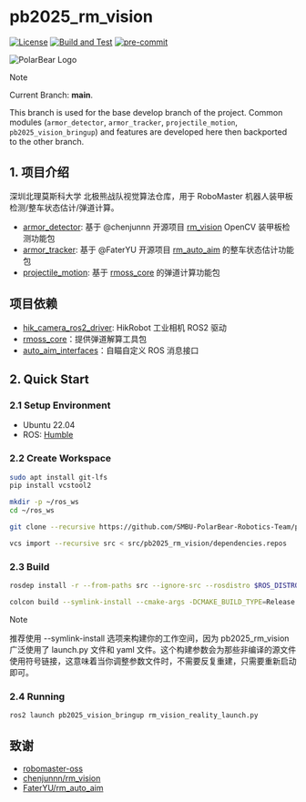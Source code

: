 # pb2025_rm_vision

[![License](https://img.shields.io/badge/License-Apache%202.0-blue.svg)](https://opensource.org/licenses/Apache-2.0)
[![Build and Test](https://github.com/SMBU-PolarBear-Robotics-Team/pb2025_rm_vision/actions/workflows/ci.yml/badge.svg?branch=main)](https://github.com/SMBU-PolarBear-Robotics-Team/pb2025_rm_vision/actions/workflows/ci.yml)
[![pre-commit](https://img.shields.io/badge/pre--commit-enabled-brightgreen?logo=pre-commit)](https://github.com/pre-commit/pre-commit)

![PolarBear Logo](https://raw.githubusercontent.com/SMBU-PolarBear-Robotics-Team/.github/main/.docs/image/polarbear_logo_text.png)

> [!NOTE]
> Current Branch: **main**.
>
> This branch is used for the base develop branch of the project. Common modules (`armor_detector`, `armor_tracker`, `projectile_motion`,  `pb2025_vision_bringup`) and features are developed here then backported to the other branch.

## 1. 项目介绍

深圳北理莫斯科大学 北极熊战队视觉算法仓库，用于 RoboMaster 机器人装甲板检测/整车状态估计/弹道计算。

- [armor_detector](./armor_detector/): 基于 @chenjunnn 开源项目 [rm_vision](https://github.com/chenjunnn/rm_vision) OpenCV 装甲板检测功能包
- [armor_tracker](./armor_tracker/): 基于 @FaterYU 开源项目 [rm_auto_aim](https://github.com/FaterYU/rm_auto_aim/tree/main/armor_tracker) 的整车状态估计功能包
- [projectile_motion](./projectile_motion/): 基于 [rmoss_core](https://github.com/robomaster-oss/rmoss_core) 的弹道计算功能包

## 项目依赖

- [hik_camera_ros2_driver](https://github.com/SMBU-PolarBear-Robotics-Team/hik_camera_ros2_driver.git): HikRobot 工业相机 ROS2 驱动
- [rmoss_core](https://github.com/SMBU-PolarBear-Robotics-Team/rmoss_core.git)：提供弹道解算工具包
- [auto_aim_interfaces](https://github.com/SMBU-PolarBear-Robotics-Team/auto_aim_interfaces.git)：自瞄自定义 ROS 消息接口

## 2. Quick Start

### 2.1 Setup Environment

- Ubuntu 22.04
- ROS: [Humble](https://docs.ros.org/en/humble/Installation/Ubuntu-Install-Debs.html)

### 2.2 Create Workspace

```bash
sudo apt install git-lfs
pip install vcstool2
```

```bash
mkdir -p ~/ros_ws
cd ~/ros_ws
```

```bash
git clone --recursive https://github.com/SMBU-PolarBear-Robotics-Team/pb2025_rm_vision.git src/pb2025_rm_vision
```

```bash
vcs import --recursive src < src/pb2025_rm_vision/dependencies.repos
```

### 2.3 Build

```bash
rosdep install -r --from-paths src --ignore-src --rosdistro $ROS_DISTRO -y
```

```bash
colcon build --symlink-install --cmake-args -DCMAKE_BUILD_TYPE=Release
```

> [!NOTE]
> 推荐使用 --symlink-install 选项来构建你的工作空间，因为 pb2025_rm_vision 广泛使用了 launch.py 文件和 yaml 文件。这个构建参数会为那些非编译的源文件使用符号链接，这意味着当你调整参数文件时，不需要反复重建，只需要重新启动即可。

### 2.4 Running

```bash
ros2 launch pb2025_vision_bringup rm_vision_reality_launch.py
```

## 致谢

- [robomaster-oss](https://github.com/robomaster-oss)
- [chenjunnn/rm_vision](https://github.com/chenjunnn/rm_vision.git)
- [FaterYU/rm_auto_aim](https://github.com/FaterYU/rm_auto_aim.git)
